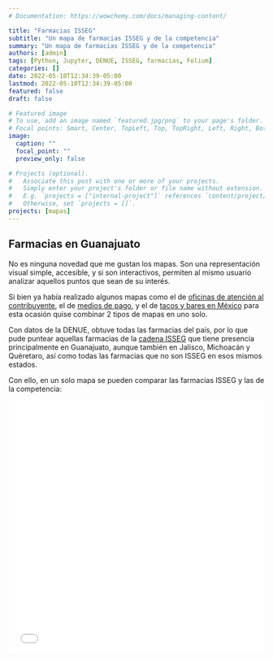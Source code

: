 ```yaml
---
# Documentation: https://wowchemy.com/docs/managing-content/

title: "Farmacias ISSEG"
subtitle: "Un mapa de farmacias ISSEG y de la competencia"
summary: "Un mapa de farmacias ISSEG y de la competencia"
authors: [admin]
tags: [Python, Jupyter, DENUE, ISSEG, farmacias, Folium]
categories: []
date: 2022-05-10T12:34:39-05:00
lastmod: 2022-05-10T12:34:39-05:00
featured: false
draft: false

# Featured image
# To use, add an image named `featured.jpg/png` to your page's folder.
# Focal points: Smart, Center, TopLeft, Top, TopRight, Left, Right, BottomLeft, Bottom, BottomRight.
image:
  caption: ""
  focal_point: ""
  preview_only: false

# Projects (optional).
#   Associate this post with one or more of your projects.
#   Simply enter your project's folder or file name without extension.
#   E.g. `projects = ["internal-project"]` references `content/project/deep-learning/index.md`.
#   Otherwise, set `projects = []`.
projects: [mapas]
---
```


## Farmacias en Guanajuato

No es ninguna novedad que me gustan los mapas. Son una representación visual simple, accesible, y si son interactivos, permiten al mismo usuario analizar aquellos puntos que sean de su interés. 

Si bien ya había realizado algunos mapas como el de [oficinas de atención al contribuyente](https://gonzalezhomar.netlify.app/post/oficinas/), el de [medios de pago](https://gonzalezhomar.netlify.app/post/mi-primer-mapa/), y el de [tacos y bares en México](https://gonzalezhomar.netlify.app/post/tacos_y_bares/) para esta ocasión quise combinar 2 tipos de mapas en uno solo.

Con datos de la DENUE, obtuve todas las farmacias del país, por lo que pude puntear aquellas farmacias de la [cadena ISSEG](https://farmaciasisseg.com.mx/#/quienesSomos) que tiene presencia principalmente en Guanajuato, aunque también en Jalisco, Michoacán y Quéretaro, así como todas las farmacias que no son ISSEG en esos mismos estados.

Con ello, en un solo mapa se pueden comparar las farmacias ISSEG y las de la competencia:

<iframe
    src='./static/farmacias_isseg.html'
    width='100%'
    height='500px'
    style='border:none;'>
</iframe>